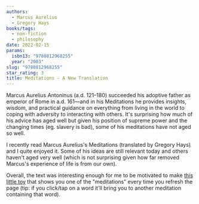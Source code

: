 ```yaml
---
authors:
  - Marcus Aurelius
  - Gregory Hays
books/tags:
  - non-fiction
  - philosophy
date: 2022-02-15
params:
  isbn13: "9780812968255"
  year: "2003"
slug: "9780812968255"
star_rating: 3
title: Meditations - A New Translation
---
```


Marcus Aurelius Antoninus (a.d. 121–180) succeeded his adoptive father as emperor of Rome in a.d. 161—and in his Meditations he provides insights, wisdom, and practical guidance on everything from living in the world to coping with adversity to interacting with others. It's surprising how much of his advice has aged well but given his position of supreme power and the changing times (eg. slavery is bad), some of his meditations have not aged so well.

<!--more-->

I recently read Marcus Aurelius's Meditations (translated by Gregory Hays) and I quite enjoyed it. Some of his ideas are still relevant today and others haven't aged very well (which is not surprising given how far removed Marcus's experience of life is from our own).

Overall, the text was interesting enough for me to be motivated to make [this little toy](/bin/meditations) that shows you one of the "meditations" every time you refresh the page (tip: if you click/tap on a word it'll bring you to another meditation containing that word).

